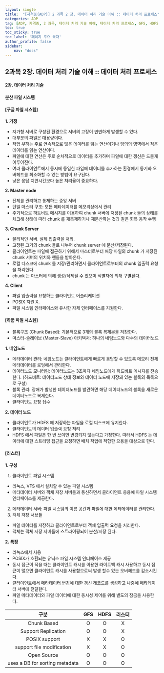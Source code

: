 ```yaml
---
layout: single
title:  "[자격증(ADP)] 2 과목 2 장. 데이터 처리 기술 이해 :: 데이터 처리 프로세스"
categories: ADP
tag: [ADP, 자격증, 2 과목, 데이터 처리 기술 이해, 데이터 처리 프로세스, GFS, HDFS, Lustre]
toc: true
toc_sticky: true
toc_label: '페이지 주요 목자'
author_profile: false
sidebar:
    nav: "docs"
---
```



## 2과목 2장. 데이터 처리 기술 이해 :: 데이터 처리 프로세스

#### 2장. 데이터 처리 기술
#### 분산 파일 시스템
#### [구글 파일 시스템]
**1. 가정**
- 저가형 서버로 구성된 환경으로 서버의 고장이 빈번하게 발생할 수 있다.
- 대부분의 파일은 대용량이다.
- 작업 부하는 주로 연속적으로 많은 데이터를 읽는 연산이거나 임의의 영역에서 적은 데이터를 읽는 연산이다.
- 파일에 대한 연산은 주로 순차적으로 데이터를 추가하며 파일에 대한 갱신은 드물게 이루어진다.
- 여러 클라이언트에서 동시에 동일한 파일에 데이터를 추가하는 환경에서 동기화 오버헤드를 최소화할 수 있는 방법이 요구된다.
- 낮은 응답 지연시간보다 높은 처리율이 중요하다.

**2. Master node**
- 전체를 관리하고 통제하는 중앙 서버
- 단일 마스터 구조: 모든 메타데이터를 메모리상에서 관리
- 주기적으로 하트비트 메시지를 이용하여 chunk 서버에 저장된 chunk 들의 상태를 체크해 상태에 따라 chunk 를 재복제하거나 재분산하는 것과 같은 회복 동작 수행

**3. Chunk Server**
- 물리적인 서버. 실제 입출력을 처리.
- 고정된 크기의 chunk 들로 나누어 chunk server 에 분산/저장된다.
- 클라이언트는 파일에 접근하기 위해서 마스터로부터 해당 파일의 chunk 가 저장된 chunk 서버의 위치와 핸들을 받아온다.
- 로컬 디스크에 chunk 를 저장/관리하면서 클라이언트로부터의 chunk 입출력 요청을 처리한다.
- chunk 는 마스터에 의해 생성/삭제될 수 있으며 식별자에 의해 구별된다.

**4. Client**
- 파일 입출력을 요청하는 클라이언트 어플리케이션
- POSIX 지원 X. 
- 파일 시스템 인터페이스와 유사한 자체 인터페이스를 지원한다.

#### [하둡 파일 시스템]
- 블록구조 (Chunk Based): 기본적으로 3개의 블록 복제본을 저장한다.
- 마스터-슬레이브 (Master-Slave) 아키텍처: 하나의 네임노드와 다수의 데이터노드

**1. 네임노드**
- 메타데이터 관리: 네임노드는 클라이언트에게 빠르게 응답할 수 있도록 메모리 전체 메타데이터를 로딩해서 관리한다.
- 데이터노드 모니터링: 데이터노드는 3초마다 네임노드에게 하드비트 메시지를 전송한다. (하드비트: 데이터노드 상태 정보와 데이터 노드에 저장돼 있는 블록의 목록으로 구성)
- 블록 관리: 장애가 발생한 데이터노드를 발견하면 해당 데이터노드의 블록을 새로운 데이터노드로 복제한다.
- 클라이언트 요청 접수

**2. 데이터 노드**
- 클라이언트가 HDFS 에 저장하는 파일을 로컬 디스크에 유지한다.
- 클라이언트의 데이터 입출력 요청 처리
- HDFS 에서 파일은 한 번 쓰이면 변경되지 않는다고 가정한다. 따라서 HDFS 는 데이터에 대한 스트리밍 접근을 요청하면 배치 작업에 적합한 으용을 대상으로 한다.

#### [러스터]

**1. 구성**
1) 클라이언트 파일 시스템
- 리눅스, VFS 에서 설치할 수 있는 파일 시스템
- 메타데이터 서버와 객체 저장 서버들과 통신하면서 클라이언트 응용에 파일 시스템 인터페이스를 제공한다.
2) 메타데이터 서버: 파일 시스템의 이름 공간과 파일에 대한 메타데이터를 관리한다.
3) 객체 저장 서브들
- 파일 데이터를 저장하고 클라이언트로부터 객체 입출력 요청을 처리한다.
- 객체는 객체 저장 서버들에 스트라이핑되어 분산/저장 된다.

**2. 특징**
- 리눅스에서 사용
- POSIX가 호환되는 유닉스 파일 시스템 인터페이스 제공
- 동시 접근이 적을 때는 클라이언트 캐시를 이용한 라이트백 캐시 사용하고 동시 접근이 많으면 클라이언트 캐시를 사용함으로써 발생 할수 있는 오버헤드를 감소시킨다.
- 클라이언트에서 메타데이터 변경에 대한 갱신 레코드를 생성하고 나중에 메타데이터 서버에 전달한다.
- 파일 메타데이터와 파일 데이터에 대한 동시성 제어를 위해 별도의 잠금을 사용한다.


| 구분|GFS|HDFS|러스터|
|:---:|:---:|:---:|:---:|
|Chunk Based|O|O|X|
|Support Replication|O|O|X|
|POSIX support|X|X|O|
|support file modification|X|X|O|
|Open Source|O|O|O|
|uses a DB for sorting metadata|O|O|O|
